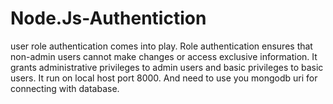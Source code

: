 # Node.Js-Authentiction
user role authentication comes into play. Role authentication ensures that non-admin users cannot make changes or access exclusive information.
It grants administrative privileges to admin users and basic privileges to basic users. It run on local host port 8000. 
And need to use you mongodb uri for connecting with database.
